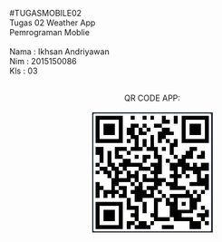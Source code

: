 #TUGASMOBILE02<br>
Tugas 02 Weather App<br> 
Pemrograman Moblie
<br><br>
Nama : Ikhsan Andriyawan
<br>
Nim  : 2015150086
<br>
Kls  : 03
<br><br>
<center>QR CODE APP:
<br><br><img src="barcode.JPG"></center>
